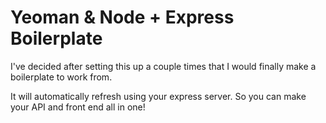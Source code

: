 Yeoman & Node + Express Boilerplate
================================

I've decided after setting this up a couple times that I would finally make a boilerplate to work from.

It will automatically refresh using your express server. So you can make your API and front end all in one!

